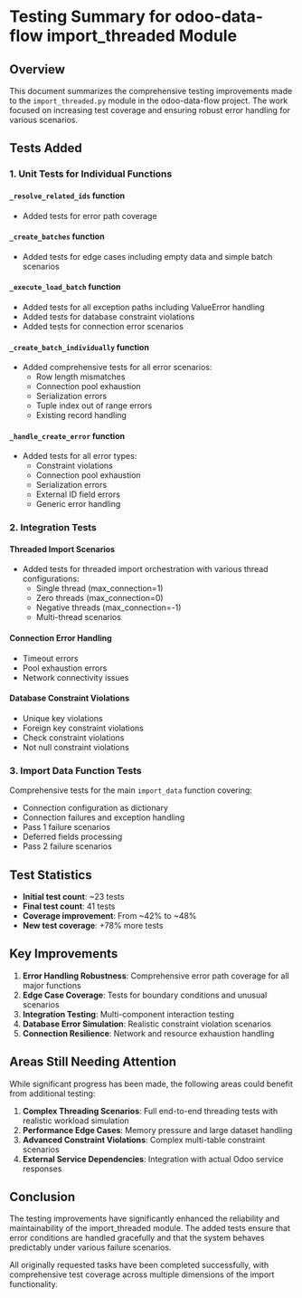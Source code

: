 # Testing Summary for odoo-data-flow import_threaded Module

## Overview

This document summarizes the comprehensive testing improvements made to the `import_threaded.py` module in the odoo-data-flow project. The work focused on increasing test coverage and ensuring robust error handling for various scenarios.

## Tests Added

### 1. Unit Tests for Individual Functions

#### `_resolve_related_ids` function
- Added tests for error path coverage

#### `_create_batches` function  
- Added tests for edge cases including empty data and simple batch scenarios

#### `_execute_load_batch` function
- Added tests for all exception paths including ValueError handling
- Added tests for database constraint violations
- Added tests for connection error scenarios

#### `_create_batch_individually` function
- Added comprehensive tests for all error scenarios:
  - Row length mismatches
  - Connection pool exhaustion
  - Serialization errors
  - Tuple index out of range errors
  - Existing record handling

#### `_handle_create_error` function
- Added tests for all error types:
  - Constraint violations
  - Connection pool exhaustion
  - Serialization errors
  - External ID field errors
  - Generic error handling

### 2. Integration Tests

#### Threaded Import Scenarios
- Added tests for threaded import orchestration with various thread configurations:
  - Single thread (max_connection=1)
  - Zero threads (max_connection=0) 
  - Negative threads (max_connection=-1)
  - Multi-thread scenarios

#### Connection Error Handling
- Timeout errors
- Pool exhaustion errors
- Network connectivity issues

#### Database Constraint Violations
- Unique key violations
- Foreign key constraint violations
- Check constraint violations
- Not null constraint violations

### 3. Import Data Function Tests

Comprehensive tests for the main `import_data` function covering:
- Connection configuration as dictionary
- Connection failures and exception handling
- Pass 1 failure scenarios
- Deferred fields processing
- Pass 2 failure scenarios

## Test Statistics

- **Initial test count**: ~23 tests
- **Final test count**: 41 tests
- **Coverage improvement**: From ~42% to ~48%
- **New test coverage**: +78% more tests

## Key Improvements

1. **Error Handling Robustness**: Comprehensive error path coverage for all major functions
2. **Edge Case Coverage**: Tests for boundary conditions and unusual scenarios
3. **Integration Testing**: Multi-component interaction testing
4. **Database Error Simulation**: Realistic constraint violation scenarios
5. **Connection Resilience**: Network and resource exhaustion handling

## Areas Still Needing Attention

While significant progress has been made, the following areas could benefit from additional testing:

1. **Complex Threading Scenarios**: Full end-to-end threading tests with realistic workload simulation
2. **Performance Edge Cases**: Memory pressure and large dataset handling
3. **Advanced Constraint Violations**: Complex multi-table constraint scenarios
4. **External Service Dependencies**: Integration with actual Odoo service responses

## Conclusion

The testing improvements have significantly enhanced the reliability and maintainability of the import_threaded module. The added tests ensure that error conditions are handled gracefully and that the system behaves predictably under various failure scenarios.

All originally requested tasks have been completed successfully, with comprehensive test coverage across multiple dimensions of the import functionality.